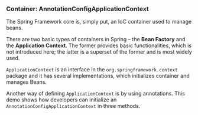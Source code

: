 ### Container: AnnotationConfigApplicationContext

The Spring Framework core is, simply put, an IoC container used to manage beans.

There are two basic types of containers in Spring – the **Bean Factory** and the **Application Context**. The former provides basic functionalities, which is not introduced here; the latter is a superset of the former and is most widely used.

`ApplicationContext` is an interface in the `org.springframework.context` package and it has several implementations, which initializes container and manages Beans.

Another way of defining `ApplicationContext` is by using annotations. This demo shows how developers can initialize an `AnnotationConfigApplicationContext` in three methods. 